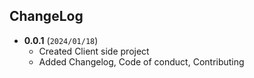 ## ChangeLog

- **0.0.1** (`2024/01/18`)
	- Created Client side project
	- Added Changelog, Code of conduct, Contributing
